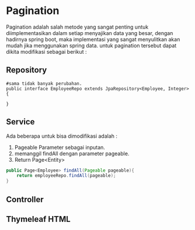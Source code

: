 # Pagination

Pagination adalah salah metode yang sangat penting untuk diimplementasikan dalam setiap menyajikan data yang besar, dengan hadirnya spring boot, maka implementasi yang sangat menyulitkan akan mudah jika menggunakan spring data. untuk pagination tersebut dapat dikita modifikasi sebagai berikut :

## Repository

```
#sama tidak banyak perubahan.
public interface EmployeeRepo extends JpaRepository<Employee, Integer> {

}
```

## Service

Ada beberapa untuk bisa dimodifikasi adalah :

1. Pageable Parameter sebagai inputan.
2. memanggil findAll dengan parameter pageable.
3. Return Page&lt;Entity&gt;

```java
public Page<Employee> findAll(Pageable pageable){
    return employeeRepo.findAll(pageable);
}
```

## Controller

## Thymeleaf HTML




